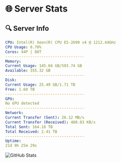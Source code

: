 # 🌐 Server Stats
## 🔍 Server Info
```yaml
CPU: Intel(R) Xeon(R) CPU E5-2699 v4 @ 1212.44GHz
CPU Usage: 0.70%
Cores: 44P | 88T
-----------------------------------
Memory:
Current Usage: 145.04 GB/503.74 GB
Available: 355.32 GB
-----------------------------------
Disk:
Current Usage: 25.49 GB/1.71 TB
Free: 1.60 TB
-----------------------------------
GPU:
No GPU detected
-----------------------------------
Network:
Current Transfer (Sent): 26.12 MB/s
Current Transfer (Received): 480.03 KB/s
Total Sent: 164.16 TB
Total Received: 2.41 TB
-----------------------------------
Uptime:
21d 9h 25m 29s
```
![GitHub Stats](https://img.shields.io/badge/Updated-2025-03-01_08:08:47-blue)